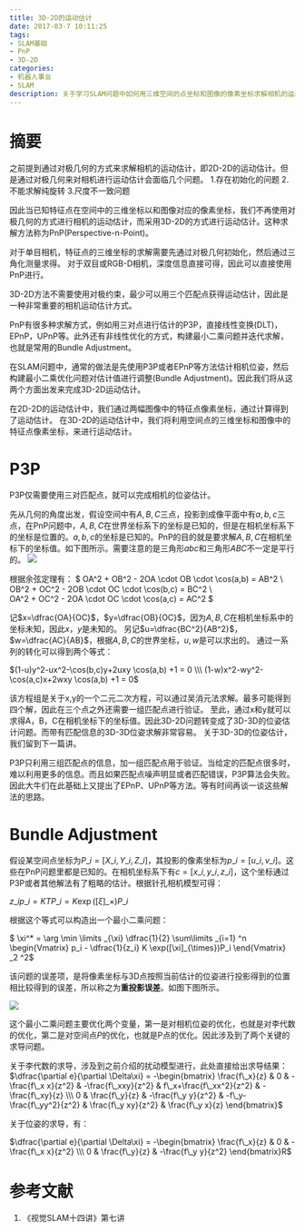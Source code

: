 ```yaml
---
title: 3D-2D的运动估计
date: 2017-03-7 10:11:25
tags:
- SLAM基础 
- PnP
- 3D-2D
categories:
- 机器人事业
- SLAM
description: 关于学习SLAM问题中如何用三维空间的点坐标和图像的像素坐标求解相机的运动估计的简单记录。
---
```

<!-- more -->

# 摘要
之前提到通过对极几何的方式来求解相机的运动估计，即2D-2D的运动估计。但是通过对极几何来对相机进行运动估计会面临几个问题。
1.存在初始化的问题
2.不能求解纯旋转
3.尺度不一致问题

因此当已知特征点在空间中的三维坐标以和图像对应的像素坐标，我们不再使用对极几何的方式进行相机的运动估计，而采用3D-2D的方式进行运动估计。这种求解方法称为PnP(Perspective-n-Point)。

对于单目相机，特征点的三维坐标的求解需要先通过对极几何初始化，然后通过三角化测量求得。
对于双目或RGB-D相机，深度信息直接可得，因此可以直接使用PnP进行。

3D-2D方法不需要使用对极约束，最少可以用三个匹配点获得运动估计，因此是一种非常重要的相机运动估计方式。

PnP有很多种求解方式，例如用三对点进行估计的P3P，直接线性变换(DLT)，EPnP，UPnP等。此外还有非线性优化的方式，构建最小二乘问题并迭代求解，也就是常用的Bundle Adjustment。

在SLAM问题中，通常的做法是先使用P3P或者EPnP等方法估计相机位姿，然后构建最小二乘优化问题对估计值进行调整(Bundle Adjustment)。因此我们将从这两个方面出发来完成3D-2D运动估计。

在2D-2D的运动估计中，我们通过两幅图像中的特征点像素坐标，通过计算得到了运动估计。
在3D-2D的运动估计中，我们将利用空间点的三维坐标和图像中的特征点像素坐标，来进行运动估计。



# P3P

P3P仅需要使用三对匹配点，就可以完成相机的位姿估计。

先从几何的角度出发，假设空间中有$A,B,C$三点，投影到成像平面中有$a,b,c$三点，在PnP问题中，$A,B,C$在世界坐标系下的坐标是已知的，但是在相机坐标系下的坐标是位置的。$a,b,c$的坐标是已知的。PnP的目的就是要求解$A,B,C$在相机坐标下的坐标值。如下图所示。需要注意的是三角形$abc$和三角形$ABC$不一定是平行的。
![](2.png)

根据余弦定理有：
$
OA^2 + OB^2 - 2OA \cdot OB \cdot \cos(a,b) = AB^2 \\\
OB^2 + OC^2 - 2OB \cdot OC \cdot \cos(b,c) = BC^2 \\\
OA^2 + OC^2 - 2OA \cdot OC \cdot \cos(a,c) = AC^2 
$

记$x=\dfrac{OA}{OC}$，$y=\dfrac{OB}{OC}$，因为$A,B,C$在相机坐标系中的坐标未知，因此$x$，$y$是未知的。
另记$u=\dfrac{BC^2}{AB^2}$，$w=\dfrac{AC}{AB}$，根据$A,B,C$的世界坐标，$u,w$是可以求出的。
通过一系列的转化可以得到两个等式：

$(1-u)y^2-ux^2-\cos(b,c)y+2uxy \cos(a,b) +1 = 0 \\\
(1-w)x^2-wy^2-\cos(a,c)x+2wxy \cos(a,b) +1 = 0$ 

该方程组是关于x,y的一个二元二次方程，可以通过吴消元法求解。最多可能得到四个解，因此在三个点之外还需要一组匹配点进行验证。
至此，通过x和y就可以求得A，B，C在相机坐标下的坐标值。因此3D-2D问题转变成了3D-3D的位姿估计问题。而带有匹配信息的3D-3D位姿求解非常容易。
关于3D-3D的位姿估计，我们留到下一篇讲。

P3P只利用三组匹配点的信息，加一组匹配点用于验证。当给定的匹配点很多时，难以利用更多的信息。而且如果匹配点噪声明显或者匹配错误，P3P算法会失败。因此大牛们在此基础上又提出了EPnP、UPnP等方法。等有时间再谈一谈这些解法的思路。



# Bundle Adjustment
假设某空间点坐标为$P\_i = [X\_i, Y\_i, Z\_i]$，其投影的像素坐标为$p\_i=[u\_i,v\_i]$。这些在PnP问题里都是已知的。在相机坐标系下有$c=[x\_i, y\_i, z\_i]$，这个坐标通过P3P或者其他解法有了粗略的估计。根据针孔相机模型可得：

$z\_i p\_i = KTP\_i = K \exp([\xi]\_{\times})P\_i$ 

根据这个等式可以构造出一个最小二乘问题：

$ \xi^* = \arg \min \limits \_{\xi} \dfrac{1}{2} \sum\limits  \_{i=1} ^n \begin{Vmatrix}
p\_i - \dfrac{1}{z\_i} K \exp([\xi]\_{\times})P\_i
\end{Vmatrix} \_2 ^2$


该问题的误差项，是将像素坐标与3D点按照当前估计的位姿进行投影得到的位置相比较得到的误差，所以称之为**重投影误差**。如图下图所示。

![](1.png)


这个最小二乘问题主要优化两个变量，第一是对相机位姿的优化，也就是对李代数的优化，第二是对空间点$P$的优化，也就是P点的优化。因此涉及到了两个关键的求导问题。

关于李代数的求导，涉及到之前介绍的扰动模型进行，此处直接给出求导结果：
$\dfrac{\partial e}{\partial \Delta\xi} = -\begin{bmatrix}
\frac{f\_x}{z} & 0  & - \frac{f\_x x}{z^2} & -\frac{f\_xxy}{z^2} & f\_x+\frac{f\_xx^2}{z^2}  & -\frac{f\_xy}{z} \\\ 
0 & \frac{f\_y}{z} & -\frac{f\_y y}{z^2} & -f\_y-\frac{f\_yy^2}{z^2} & \frac{f\_y xy}{z^2} & \frac{f\_y x}{z} 
\end{bmatrix}$ 

关于位姿的求导，有：

$\dfrac{\partial e}{\partial \Delta\xi} = -\begin{bmatrix}
\frac{f\_x}{z} & 0  & - \frac{f\_x x}{z^2}  \\\ 
0 & \frac{f\_y}{z} & -\frac{f\_y y}{z^2}  
\end{bmatrix}R$ 


# 参考文献
1. 《视觉SLAM十四讲》第七讲
















